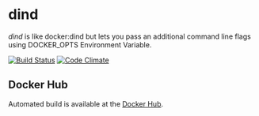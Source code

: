 # dind
_dind_ is like docker:dind but lets you pass an additional command line flags using DOCKER_OPTS Environment Variable.

[![Build Status](https://travis-ci.org/wikiwi/dind.svg?branch=travis)](https://travis-ci.org/wikiwi/dind) [![Code Climate](https://codeclimate.com/github/wikiwi/dind/badges/gpa.svg)](https://codeclimate.com/github/wikiwi/dind)

## Docker Hub
Automated build is available at the [Docker Hub](https://hub.docker.com/r/wikiwi/dind).

